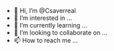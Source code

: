 - 👋 Hi, I’m @Csaverreal
- 👀 I’m interested in ...
- 🌱 I’m currently learning ...
- 💞️ I’m looking to collaborate on ...
- 📫 How to reach me ...

<!---
Csaverreal/Csaverreal is a ✨ special ✨ repository because its `README.md` (this file) appears on your GitHub profile.
You can click the Preview link to take a look at your changes.
--->
